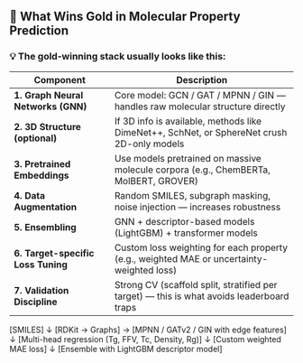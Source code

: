 ## 🥇 What Wins Gold in Molecular Property Prediction

### 💡 The gold-winning stack usually looks like this:

|Component|Description|
|---|---|
|**1. Graph Neural Networks (GNN)**|Core model: GCN / GAT / MPNN / GIN — handles raw molecular structure directly|
|**2. 3D Structure (optional)**|If 3D info is available, methods like DimeNet++, SchNet, or SphereNet crush 2D-only models|
|**3. Pretrained Embeddings**|Use models pretrained on massive molecule corpora (e.g., ChemBERTa, MolBERT, GROVER)|
|**4. Data Augmentation**|Random SMILES, subgraph masking, noise injection — increases robustness|
|**5. Ensembling**|GNN + descriptor-based models (LightGBM) + transformer models|
|**6. Target-specific Loss Tuning**|Custom loss weighting for each property (e.g., weighted MAE or uncertainty-weighted loss)|
|**7. Validation Discipline**|Strong CV (scaffold split, stratified per target) — this is what avoids leaderboard traps|


[SMILES] 
   ↓
[RDKit → Graphs] → [MPNN / GATv2 / GIN with edge features]
                               ↓
     [Multi-head regression (Tg, FFV, Tc, Density, Rg)]
                               ↓
               [Custom weighted MAE loss]
                               ↓
          [Ensemble with LightGBM descriptor model]
